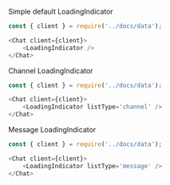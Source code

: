 Simple default LoadingIndicator

```js
const { client } = require('../docs/data');

<Chat client={client}>
    <LoadingIndicator />
</Chat>
```

Channel LoadingIndicator

```js
const { client } = require('../docs/data');

<Chat client={client}>
    <LoadingIndicator listType='channel' />
</Chat>
```

Message LoadingIndicator

```js
const { client } = require('../docs/data');

<Chat client={client}>
    <LoadingIndicator listType='message' />
</Chat>
```
